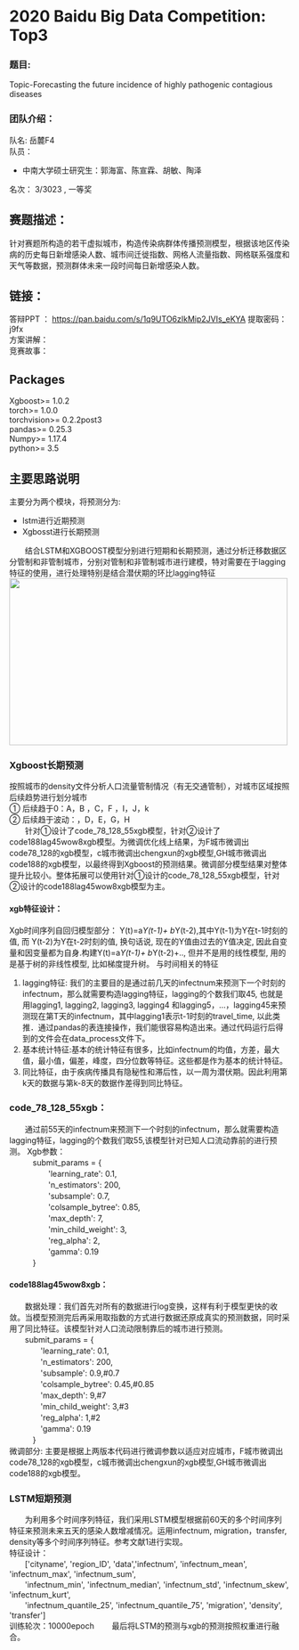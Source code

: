 # 2020 Baidu Big Data Competition: Top3
### 题目:
Topic-Forecasting the future incidence of highly pathogenic contagious diseases
### 团队介绍：
队名: 岳麓F4  
队员： 
* 中南大学硕士研究生：郭海富、陈宣霖、胡敏、陶泽

名次： 3/3023 , 一等奖

## 赛题描述：
针对赛题所构造的若干虚拟城市，构造传染病群体传播预测模型，根据该地区传染病的历史每日新增感染人数、城市间迁徙指数、网格人流量指数、网格联系强度和天气等数据，预测群体未来一段时间每日新增感染人数。

## 链接：
答辩PPT ： https://pan.baidu.com/s/1q9UTO6zIkMip2JVIs_eKYA  提取密码：j9fx    
方案讲解：   
竞赛故事：   

## Packages

Xgboost>=          1.0.2  
torch>=            1.0.0    
torchvision>=      0.2.2post3   
pandas>=           0.25.3   
Numpy>=            1.17.4   
python>=           3.5    

## 主要思路说明
主要分为两个模块，将预测分为:   
* lstm进行近期预测 
* Xgbosst进行长期预测

　　结合LSTM和XGBOOST模型分别进行短期和长期预测，通过分析迁移数据区分管制和非管制城市，分别对管制和非管制城市进行建模，特对需要在于lagging特征的使用，进行处理特别是结合潜伏期的环比lagging特征  
<img src="https://github.com/zhuwanling/2020-Baidu-Big-Data-Competition/blob/main/Image/%E5%9B%BE%E7%89%871.png" width="500" height="300"  align=center />    

###  Xgboost长期预测   
 按照城市的density文件分析人口流量管制情况（有无交通管制），对城市区域按照后续趋势进行划分城市  
 ①	后续趋于0：A，B ，C，F ，I，J，k  
 ②	后续趋于波动：，D，E，G，H  
　　针对①设计了code_78_128_55xgb模型，针对②设计了code188lag45wow8xgb模型。为微调优化线上结果，为F城市微调出code78_128的xgb模型，c城市微调出chengxun的xgb模型,GH城市微调出code188的xgb模型，以最终得到Xgboost的预测结果。微调部分模型结果对整体提升比较小。整体拓展可以使用针对①设计的code_78_128_55xgb模型，针对②设计的code188lag45wow8xgb模型为主。  
  
#### xgb特征设计：
Xgb时间序列自回归模型部分：
Y(t)=a*Y(t-1)+ b*Y(t-2),其中Y(t-1)为Y在t-1时刻的值, 而 Y(t-2)为Y在t-2时刻的值, 换句话说, 现在的Y值由过去的Y值决定, 因此自变量和因变量都为自身.构建Y(t)=a*Y(t-1)+ b*Y(t-2)+.., 但并不是用的线性模型, 用的是基于树的非线性模型, 比如梯度提升树。
与时间相关的特征
1.	lagging特征: 我们的主要目的是通过前几天的infectnum来预测下一个时刻的infectnum，那么就需要构造lagging特征，lagging的个数我们取45,  也就是用lagging1, lagging2, lagging3, lagging4 和lagging5，...，lagging45来预测现在第T天的infectnum，其中lagging1表示t-1时刻的travel_time, 以此类推．通过pandas的表连接操作，我们能很容易构造出来。通过代码运行后得到的文件会在data_process文件下。
2.	基本统计特征:基本的统计特征有很多，比如infectnum的均值，方差，最大值，最小值，偏差，峰度，四分位数等特征。这些都是作为基本的统计特征。
3.	同比特征，由于疾病传播具有隐秘性和滞后性，以一周为潜伏期。因此利用第k天的数据与第k-8天的数据作差得到同比特征。

### code_78_128_55xgb：
　　通过前55天的infectnum来预测下一个时刻的infectnum，那么就需要构造lagging特征，lagging的个数我们取55,该模型针对已知人口流动靠前的进行预测。
Xgb参数：  
　　　submit_params = {  
　　　　　'learning_rate': 0.1,  
　　　　　'n_estimators': 200,  
　　　　　'subsample': 0.7,  
　　　　　'colsample_bytree': 0.85,  
　　　　　'max_depth': 7,  
　　　　　'min_child_weight': 3,  
　　　　　'reg_alpha': 2,  
　　　　　'gamma': 0.19  
　　　}  
#### code188lag45wow8xgb：
　　数据处理：我们首先对所有的数据进行log变换，这样有利于模型更快的收敛。当模型预测完后再采用取指数的方式进行数据还原成真实的预测数据，同时采用了同比特征。该模型针对人口流动限制靠后的城市进行预测。
　　submit_params = {  
　　　　'learning_rate': 0.1,  
　　　　'n_estimators': 200,  
　　　　'subsample': 0.9,#0.7  
　　　　'colsample_bytree': 0.45,#0.85  
　　　　'max_depth': 9,#7  
　　　　'min_child_weight': 3,#3  
　　　　'reg_alpha': 1,#2  
　　　　'gamma': 0.19  
　　　}  
微调部分:
	主要是根据上两版本代码进行微调参数以适应对应城市，F城市微调出code78_128的xgb模型，c城市微调出chengxun的xgb模型,GH城市微调出code188的xgb模型。
### LSTM短期预测
　　为利用多个时间序列特征，我们采用LSTM模型根据前60天的多个时间序列特征来预测未来五天的感染人数增减情况。运用infectnum, migration，transfer, density等多个时间序列特征。参考文献1进行实现。  
特征设计：  
　　['cityname', 'region_ID', 'data','infectnum', 'infectnum_mean', 'infectnum_max', 'infectnum_sum',   
　　'infectnum_min', 'infectnum_median', 'infectnum_std', 'infectnum_skew', 'infectnum_kurt',   
　　'infectnum_quantile_25', 'infectnum_quantile_75', 'migration', 'density', 'transfer']  
训练轮次：10000epoch　　
最后将LSTM的预测与xgb的预测按照权重进行融合。　　


